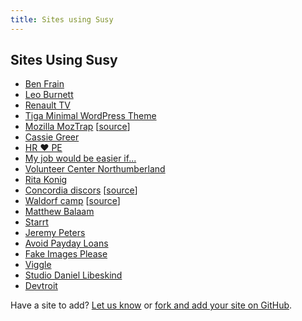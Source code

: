 ```yaml
---
title: Sites using Susy
---
```


## Sites Using Susy

- [Ben Frain](http://benfrain.com/)
- [Leo Burnett](http://leoburnett.co.uk/)
- [Renault TV](http://renault.tv/)
- [Tiga Minimal WordPress Theme](http://satrya.me/demo/tiga/)
- [Mozilla MozTrap](https://moztrap.mozilla.org/) [[source](https://github.com/mozilla/moztrap "MozTrap source")]
- [Cassie Greer](http://www.cassiegreer.com)
- [HR &hearts; PE](http://www.hrlovespe.com/)
- [My job would be easier if...](http://www.myjobwouldbeeasierif.com/)
- [Volunteer Center Northumberland](https://volunteeringnorthumberland.org.uk/)
- [Rita Konig](http://ritakonig.com/)
- [Concordia discors](http://www.ffzg.unizg.hr/zbor/) [[source](https://github.com/silvenon/concordia-discors "discords source")]
- [Waldorf camp](http://waldorfcamp.net/) [[source](https://github.com/jimick/waldorfcamp "Waldorf source")]
- [Matthew Balaam](http://www.matthewbalaam.co.uk/)
- [Starrt](http://starrt.dk/)
- [Jeremy Peters](http://jeremypeters.co.uk/)
- [Avoid Payday Loans](http://avoidpaydayloans.com/)
- [Fake Images Please](http://fakeimg.pl/)
- [Viggle](http://www.viggle.com/)
- [Studio Daniel Libeskind](http://daniel-libeskind.com/)
- [Devtroit](http://devtroit.com/)

Have a site to add? [Let us know](http://twitter.com/compasssusy/) or [fork and add your site on GitHub](https://github.com/ericam/susy).
